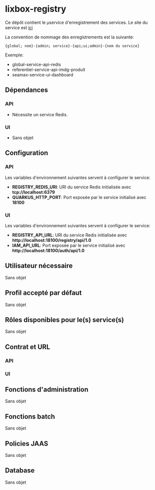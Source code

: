 
# lixbox-registry

Ce dépôt contient le µservice d'enregistrement des services.
Le site du service est [ici](https://project-site.portail.dev.lan/lixbox-registry)  

La convention de nommage des enregistrements est la suivante:


    {global; nom}-{admin; service}-{api;ui;admin}-{nom du service}


Exemple:

*   global-service-api-redis
*   referentiel-service-api-imdg-produit
*   seamax-service-ui-dashboard
 

## Dépendances
### API
* Nécessite un service Redis. 

### UI
* Sans objet

## Configuration 
### API
Les variables d'environnement suivantes servent à configurer le service:
* **REGISTRY_REDIS_URI**: URI du service Redis initialisée avec **tcp://localhost:6379**
* **QUARKUS_HTTP_PORT**: Port exposée par le service initialisé avec **18100**

### UI
Les variables d'environnement suivantes servent à configurer le service:
* **REGISTRY_API_URL**: URI du service Redis initialisée avec **http://localhost:18100/registry/api/1.0**
* **IAM_API_URL**: Port exposée par le service initialisé avec **http://localhost:18100/auth/api/1.0**  
     

## Utilisateur nécessaire

Sans objet


## Profil accepté par défaut

Sans objet


## Rôles disponibles pour le(s) service(s)

Sans objet

## Contrat et URL
### API

### UI



## Fonctions d'administration

Sans objet
     

## Fonctions batch

Sans objet


## Policies JAAS

Sans objet


## Database

Sans objet